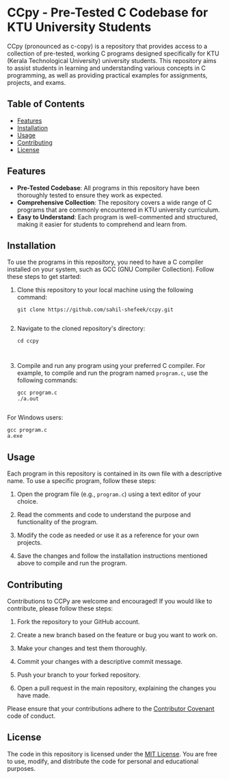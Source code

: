 # CCpy - Pre-Tested C Codebase for KTU University Students

CCpy (pronounced as c-copy) is a repository that provides access to a collection of pre-tested, working C programs designed specifically for KTU (Kerala Technological University) university students. This repository aims to assist students in learning and understanding various concepts in C programming, as well as providing practical examples for assignments, projects, and exams.


## Table of Contents

- [Features](#features)
- [Installation](#installation)
- [Usage](#usage)
- [Contributing](#contributing)
- [License](#license)


## Features

- **Pre-Tested Codebase**: All programs in this repository have been thoroughly tested to ensure they work as expected.
- **Comprehensive Collection**: The repository covers a wide range of C programs that are commonly encountered in KTU university curriculum.
- **Easy to Understand**: Each program is well-commented and structured, making it easier for students to comprehend and learn from.


## Installation

To use the programs in this repository, you need to have a C compiler installed on your system, such as GCC (GNU Compiler Collection). Follow these steps to get started:

1. Clone this repository to your local machine using the following command:


   ```shell
   git clone https://github.com/sahil-shefeek/ccpy.git
   

2. Navigate to the cloned repository's directory:


   ```shell
   cd ccpy
   
   

3. Compile and run any program using your preferred C compiler. For example, to compile and run the program named `program.c`, use the following commands:


   ```shell
   gcc program.c
   ./a.out
  
  For Windows users: 

    
    gcc program.c
    a.exe

   

## Usage

Each program in this repository is contained in its own file with a descriptive name. To use a specific program, follow these steps:

1. Open the program file (e.g., `program.c`) using a text editor of your choice.

2. Read the comments and code to understand the purpose and functionality of the program.

3. Modify the code as needed or use it as a reference for your own projects.

4. Save the changes and follow the installation instructions mentioned above to compile and run the program.


## Contributing

Contributions to CCPy are welcome and encouraged! If you would like to contribute, please follow these steps:

1. Fork the repository to your GitHub account.

2. Create a new branch based on the feature or bug you want to work on.

3. Make your changes and test them thoroughly.

4. Commit your changes with a descriptive commit message.

5. Push your branch to your forked repository.

6. Open a pull request in the main repository, explaining the changes you have made.

Please ensure that your contributions adhere to the [Contributor Covenant](https://www.contributor-covenant.org/version/2/0/code_of_conduct/) code of conduct.


## License

The code in this repository is licensed under the [MIT License](LICENSE). You are free to use, modify, and distribute the code for personal and educational purposes.
